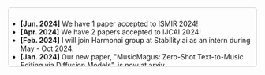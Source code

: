 <div style="height: 100px; overflow-y: scroll; border: 1px solid #ccc; padding: 10px 10px 10px 0; border-radius: 5px; margin-bottom: 20px;">
    <ul>
        <li><strong>[Jun. 2024]</strong> We have 1 paper accepted to ISMIR 2024! </li>
        <li><strong>[Apr. 2024]</strong> We have 2 papers accepted to IJCAI 2024! </li>
        <li><strong>[Feb. 2024]</strong> I will join Harmonai group at Stability.ai as an intern during May - Oct 2024.</li>
        <li><strong>[Jan. 2024]</strong> Our new paper, "MusicMagus: Zero-Shot Text-to-Music Editing via Diffusion Models", is now at arxiv.</li>
        <li><strong>[Oct. 2023]</strong> I will join Music Foundation Team at Sony Research as an intern during Oct 2023 - Apr 2024.</li>
        <li><strong>[Jun. 2023]</strong> I will join Yamaha Corporation as an intern during Jun - Sep 2023.</li>
    </ul>
</div>
